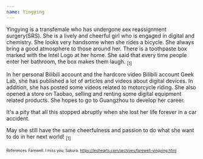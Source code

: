 ```yaml
---
name: Yingying
---
```

Yingying is a transfemale who has undergone sex reassignment surgery(SRS). She is a lively and cheerful girl who is engaged in digital and chemistry. She looks very handsome when she rides a bicycle. She always bring a good atmosphere to those around her. There is a toothpaste box marked with the Intel Logo at her home. She said that every time people enter her bathroom, the box makes them laugh. <sub>[1]</sub>

In her personal Bilibili account and the hardcore video Bilibili account Geek Lab, she has published a lot of articles and videos about digital devices. In addition, she has posted some videos related to motorcycle riding. She also opened a store on Taobao, selling and renting some digital equipment related products. She hopes to go to Guangzhou to develop her career.

It's a pity that all this stopped abruptly when she lost her life forever in a car accident.

May she still have the same cheerfulness and passion to do what she want to do in her next world! <sub>[1]</sub>

<font size=1>References</font>
<font size=1>Farewell. I miss you, Sakura. https://leohearts.com/archives/farewell-yingying.html</font>


